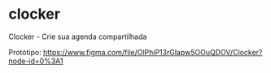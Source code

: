 # clocker
Clocker - Crie sua agenda compartilhada

Protótipo: https://www.figma.com/file/OlPhiP13rGlapw5OOuQDOV/Clocker?node-id=0%3A1
